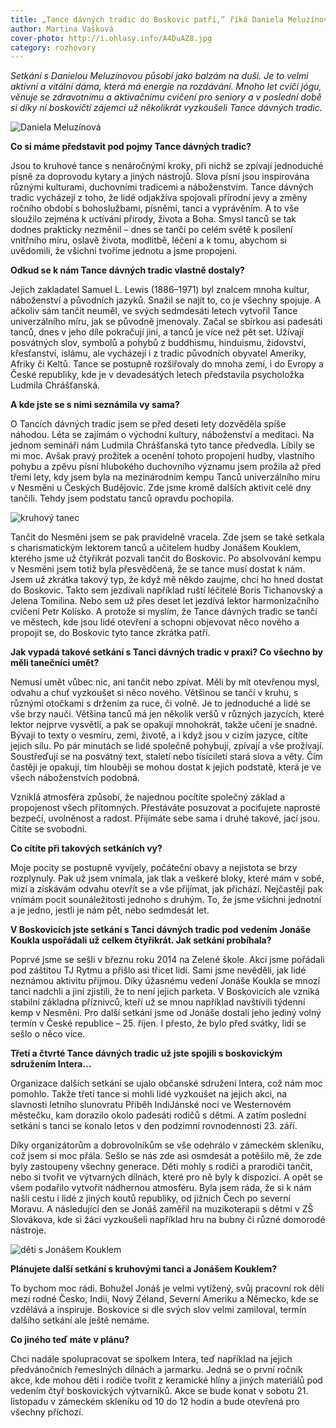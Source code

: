 ```yaml
---
title: „Tance dávných tradic do Boskovic patří,“ říká Daniela Meluzínová
author: Martina Vašková
cover-photo: http://i.ohlasy.info/A4DuAZ8.jpg
category: rozhovory
---
```


*Setkání s Danielou Meluzínovou působí jako balzám na duši. Je to velmi aktivní a vitální dáma, která má energie na rozdávání. Mnoho let cvičí jógu, věnuje se zdravotnímu a aktivačnímu cvičení pro seniory a v poslední době si díky ní boskovičtí zájemci už několikrát vyzkoušeli Tance dávných tradic.*

<img src="http://i.ohlasy.info/A4DuAZ8.jpg" alt="Daniela Meluzínová" class="img-responsive img-popup" data-author="Martina Vašková">

**Co si máme představit pod pojmy Tance dávných tradic?**

Jsou to kruhové tance s nenáročnými kroky, při nichž se zpívají jednoduché písně za doprovodu kytary a jiných nástrojů. Slova písní jsou inspirována různými kulturami, duchovními tradicemi a náboženstvím. Tance dávných tradic vycházejí z toho, že lidé odjakživa spojovali přírodní jevy a změny ročního období s bohoslužbami, písněmi, tanci a vyprávěním. A to vše sloužilo zejména k uctívání přírody, života a Boha. Smysl tanců se tak dodnes prakticky nezměnil – dnes se tančí po celém světě k posílení vnitřního míru, oslavě života, modlitbě, léčení a k tomu, abychom si uvědomili, že všichni tvoříme jednotu a jsme propojeni. 

**Odkud se k nám Tance dávných tradic vlastně dostaly?**

Jejich zakladatel Samuel L. Lewis (1886–1971) byl znalcem mnoha kultur, náboženství a původních jazyků. Snažil se najít to, co je všechny spojuje. A ačkoliv sám tančit neuměl, ve svých sedmdesáti letech vytvořil Tance univerzálního míru, jak se původně jmenovaly. Začal se sbírkou asi padesáti tanců, dnes v jeho díle pokračují jiní, a tanců je více než pět set. Užívají posvátných slov, symbolů a pohybů z buddhismu, hinduismu, židovství, křesťanství, islámu, ale vycházejí i z tradic původních obyvatel Ameriky, Afriky či Keltů. Tance se postupně rozšiřovaly do mnoha zemí, i do Evropy a České republiky, kde je v devadesátých letech představila psycholožka Ludmila Chrášťanská. 

**A kde jste se s nimi seznámila vy sama?**

O Tancích dávných tradic jsem se před deseti lety dozvěděla spíše náhodou. Léta se zajímám o východní kultury, náboženství a meditaci. Na jednom semináři nám Ludmila Chrášťanská tyto tance předvedla. Líbily se mi moc. Avšak pravý prožitek a ocenění tohoto propojení hudby, vlastního pohybu a zpěvu písní hlubokého duchovního významu jsem prožila až před třemi lety, kdy jsem byla na mezinárodním kempu Tanců univerzálního míru v Nesměni u Českých Budějovic. Zde jsme kromě dalších aktivit celé dny tančili. Tehdy jsem podstatu tanců opravdu pochopila. 

<img src="http://i.ohlasy.info/FTGItCS.jpg" alt="kruhový tanec" class="img-responsive img-popup" data-author="archiv paní Meluzínové">

Tančit do Nesměni jsem se pak pravidelně vracela. Zde jsem se také setkala s charismatickým lektorem tanců a učitelem hudby Jonášem Kouklem, kterého jsme už čtyřikrát pozvali tančit do Boskovic. Po absolvování kempu v Nesměni jsem totiž byla přesvědčená, že se tance musí dostat k nám. Jsem už zkrátka takový typ, že když mě někdo zaujme, chci ho hned dostat do Boskovic. Takto sem jezdívali například ruští léčitelé Boris Tichanovský a Jelena Tomilina. Nebo sem už přes deset let jezdívá lektor harmonizačního cvičení Petr Kolísko. A protože si myslím, že Tance dávných tradic se tančí ve městech, kde jsou lidé otevření a schopni objevovat něco nového a propojit se, do Boskovic tyto tance zkrátka patří. 

**Jak vypadá takové setkání s Tanci dávných tradic v praxi? Co všechno by měli tanečníci umět?**

Nemusí umět vůbec nic, ani tančit nebo zpívat. Měli by mít otevřenou mysl, odvahu a chuť vyzkoušet si něco nového. Většinou se tančí v kruhu, s různými otočkami s držením za ruce, či volně. Je to jednoduché a lidé se vše brzy naučí. Většina tanců má jen několik veršů v různých jazycích, které lektor nejprve vysvětlí, a pak se opakují mnohokrát, takže učení je snadné. Bývají to texty o vesmíru, zemi, životě, a i když jsou v cizím jazyce, cítíte jejich sílu. Po pár minutách se lidé společně pohybují, zpívají a vše prožívají. Soustřeďují se na posvátný text, staletí nebo tisíciletí stará slova a věty. Čím častěji je opakují, tím hlouběji se mohou dostat k jejich podstatě, která je ve všech náboženstvích podobná. 

Vzniklá atmosféra způsobí, že najednou pocítíte společný základ a propojenost všech přítomných. Přestáváte posuzovat a pociťujete naprosté bezpečí, uvolněnost a radost. Přijímáte sebe sama i druhé takové, jací jsou. Cítíte se svobodni. 

**Co cítíte při takových setkáních vy?**

Moje pocity se postupně vyvíjely, počáteční obavy a nejistota se brzy rozplynuly. Pak už jsem vnímala, jak tlak a veškeré bloky, které mám v sobě, mizí a získávám odvahu otevřít se a vše přijímat, jak přichází. Nejčastěji pak vnímám pocit sounáležitosti jednoho s druhým. To, že jsme všichni jednotní a je jedno, jestli je nám pět, nebo sedmdesát let.

**V Boskovicích jste setkání s Tanci dávných tradic pod vedením Jonáše Koukla uspořádali už celkem čtyřikrát. Jak setkání probíhala?**

Poprvé jsme se sešli v březnu roku 2014 na Zelené škole. Akci jsme pořádali pod záštitou TJ Rytmu a přišlo asi třicet lidí. Sami jsme nevěděli, jak lidé neznámou aktivitu přijmou. Díky úžasnému vedení Jonáše Koukla se mnozí tanci nadchli a jiní zjistili, že to není jejich parketa. V Boskovicích ale vzniká stabilní základna příznivců, kteří už se mnou například navštívili týdenní kemp v Nesměni. Pro další setkání jsme od Jonáše dostali jeho jediný volný termín v České republice – 25. říjen. I přesto, že bylo před svátky, lidí se sešlo o něco více.  

**Třetí a čtvrté Tance dávných tradic už jste spojili s boskovickým sdružením Intera…**

Organizace dalších setkání se ujalo občanské sdružení Intera, což nám moc pomohlo. Takže třetí tance si mohli lidé vyzkoušet na jejich akci, na slavnosti letního slunovratu Příběh IndiJánské noci ve Westernovém městečku, kam dorazilo okolo padesáti rodičů s dětmi. A zatím poslední setkání s tanci se konalo letos v den podzimní rovnodennosti 23. září.

Díky organizátorům a dobrovolníkům se vše odehrálo v zámeckém skleníku, což jsem si moc přála. Sešlo se nás zde asi osmdesát a potěšilo mě, že zde byly zastoupeny všechny generace. Děti mohly s rodiči a prarodiči tančit, nebo si tvořit ve výtvarných dílnách, které pro ně byly k dispozici. A opět se všem podařilo vytvořit nádhernou atmosféru. Byla jsem ráda, že si k nám našli cestu i lidé z jiných koutů republiky, od jižních Čech po severní Moravu. A následující den se Jonáš zaměřil na muzikoterapii s dětmi v ZŠ Slovákova, kde si žáci vyzkoušeli například hru na bubny či různé domorodé nástroje.

<img src="http://i.ohlasy.info/UypEGew.jpg" alt="děti s Jonášem Kouklem" class="img-responsive img-popup" data-author="archiv paní Meluzínové">

**Plánujete další setkání s kruhovými tanci a Jonášem Kouklem?**

To bychom moc rádi. Bohužel Jonáš je velmi vytížený, svůj pracovní rok dělí mezi rodné Česko, Indii, Nový Zéland, Severní Ameriku a Německo, kde se vzdělává a inspiruje. Boskovice si dle svých slov velmi zamiloval, termín dalšího setkání ale ještě nemáme.

**Co jiného teď máte v plánu?**

Chci nadále spolupracovat se spolkem Intera, teď například na jejich předvánočních řemeslných dílnách a jarmarku. Jedná se o první ročník akce, kde mohou děti i rodiče tvořit z keramické hlíny a jiných materiálů pod vedením čtyř boskovických výtvarníků. Akce se bude konat v sobotu 21. listopadu v zámeckém skleníku od 10 do 12 hodin a bude otevřená pro všechny příchozí.